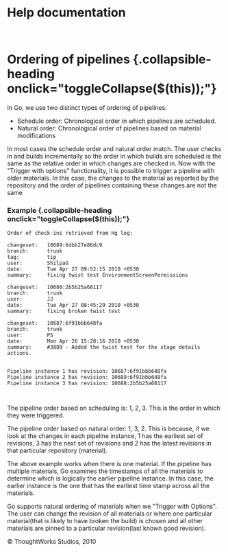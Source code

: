 Help documentation
==================

 

Ordering of pipelines {.collapsible-heading onclick="toggleCollapse($(this));"}
=====================

In Go, we use two distinct types of ordering of pipelines:

-   Schedule order: Chronological order in which pipelines are
    scheduled.
-   Natural order: Chronological order of pipelines based on material
    modifications

In most cases the schedule order and natural order match. The user
checks in and builds incrementally so the order in which builds are
scheduled is the same as the relative order in which changes are checked
in. Now with the "Trigger with options" functionality, it is possible to
trigger a pipeline with older materials. In this case, the changes to
the material as reported by the repository and the order of pipelines
containing these changes are not the same

### Example {.collapsible-heading onclick="toggleCollapse($(this));"}

``` {.code}
Order of check-ins retrieved from Hg log:

changeset:   10689:6dbb27e86dc9
branch:      trunk
tag:         tip
user:        ShilpaG
date:        Tue Apr 27 09:52:15 2010 +0530
summary:     fixing twist test EnvironmentScreenPermissions

changeset:   10688:2b5b25a68117
branch:      trunk
user:        JJ
date:        Tue Apr 27 08:45:29 2010 +0530
summary:     fixing broken twist test

changeset:   10687:6f91bbb648fa
branch:      trunk
user:        PS
date:        Mon Apr 26 15:28:16 2010 +0530
summary:     #3889 - Added the twist test for the stage details actions.


Pipeline instance 1 has revision: 10687:6f91bbb648fa
Pipeline instance 2 has revision: 10689:6f91bbb648fa
Pipeline instance 3 has revision: 10688:2b5b25a68117

    
```

The pipeline order based on scheduling is: 1, 2, 3. This is the order in
which they were triggered.

The pipeline order based on natural order: 1, 3, 2. This is because, if
we look at the changes in each pipeline instance, 1 has the earliest set
of revisions, 3 has the next set of revisions and 2 has the latest
revisions in that particular repository (material).

The above example works when there is one material. If the pipeline has
multiple materials, Go examines the timestamps of all the materials to
determine which is logically the earlier pipeline instance. In this
case, the earlier instance is the one that has the earliest time stamp
across all the materials.

Go supports natural ordering of materials when we "Trigger with
Options". The user can change the revision of all materials or where one
particular material(that is likely to have broken the build) is chosen
and all other materials are pinned to a particular revision(last known
good revision).





© ThoughtWorks Studios, 2010

